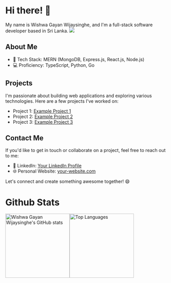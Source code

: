 # Hi there! 👋

My name is Wishwa Gayan Wijaysinghe, and I'm a full-stack software developer based in Sri Lanka. 
![](https://komarev.com/ghpvc/?username=vishvagayanlk&color=green)
## About Me
- 🚀 Tech Stack: MERN (MongoDB, Express.js, React.js, Node.js)
- 💻 Proficiency: TypeScript, Python, Go

## Projects
I'm passionate about building web applications and exploring various technologies. Here are a few projects I've worked on:

- Project 1: [Example Project 1](https://github.com/your-username/example-project-1)
- Project 2: [Example Project 2](https://github.com/your-username/example-project-2)
- Project 3: [Example Project 3](https://github.com/your-username/example-project-3)

## Contact Me
If you'd like to get in touch or collaborate on a project, feel free to reach out to me:

- 💼 LinkedIn: [Your LinkedIn Profile](https://www.linkedin.com/in/vishva-gayan/)
- 🌐 Personal Website: [your-website.com](https://www.your-website.com)

Let's connect and create something awesome together! 😄
# Github Stats
<!-- <a href="" style="display: inline-block; margin-right: 10px;">
  <img align="center" src="https://github-readme-stats.vercel.app/api?username=vishvagayanlk&show_icons=true&theme=radical" />
</a>
<a href="" style="display: inline-block;">
  <img align="center" src="https://github-readme-stats.vercel.app/api/top-langs/?username=vishvagayanlk&theme=radical" />
</a> -->
<div style="display: flex; align-items: stretch;">
  <a href="https://github.com/vishvagayanlk">
    <img src="https://github-readme-stats.vercel.app/api?username=vishvagayanlk&show_icons=true&theme=radical" alt="Wishwa Gayan Wijaysinghe's GitHub stats" height="200" />
  </a>
  <a href="https://github.com/vishvagayanlk">
    <img src="https://github-readme-stats.vercel.app/api/top-langs/?username=vishvagayanlk&theme=radical" alt="Top Languages" height="200" />
  </a>
</div>


